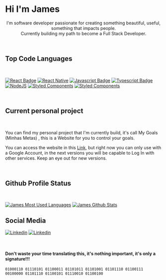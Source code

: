 # Hi I'm James

<p align='center'>
I'm software developer passionate for creating something beautiful, useful, something that impacts people.
</br>
Currently building my path to become a Full Stack Developer.
</p>
</br>

## Top Code Languages

</br>

[![React Badge](https://img.shields.io/badge/-React-61DBFB?style=for-the-badge&labelColor=black&logo=react&logoColor=61DBFB)](#)
[![React Native](https://img.shields.io/badge/React_Native-61DBFA?style=for-the-badge&labelColor=black&logo=react&logoColor=61DBFB)](#)
[![Javascript Badge](https://img.shields.io/badge/-Javascript-F0DB4F?style=for-the-badge&labelColor=black&logo=javascript&logoColor=F0DB4F)](#) [![Typescript Badge](https://img.shields.io/badge/-Typescript-007acc?style=for-the-badge&labelColor=black&logo=typescript&logoColor=007acc)](#) [![NodeJS](https://img.shields.io/badge/-Nodejs-3C873A?style=for-the-badge&labelColor=black&logo=node.js&logoColor=3C873A)](#)
[![Styled Components](https://img.shields.io/badge/styled--components-DB7093?style=for-the-badge&labelColor=black&logo=styled-components&logoColor=white)](#)
[![Styled Components](https://img.shields.io/badge/Chakra--UI-319795?style=for-the-badge&labelColor=black&logo=chakra-ui&logoColor=white)](#)

</br>

## Current personal project

</br>

You can find my personal project that I'm currently build, it's call My Goals (Minhas Metas) , this is a Website for you to control your goals.

You can access the website in this [Link](https://mygoals.vercel.app/), but right now you can only use with a Google Account, in the next versions you will be capable to Log In with other services. Keep an eye out for new versions.

</br>

## Github Profile Status

</br>

[![James Most Used Languages](https://github-readme-stats.vercel.app/api/top-langs/?username=jamesjlv&layout=compact&langs_count=7&theme=dracula)](https://github.com/jamesjlv)
[![James Github Stats](https://github-readme-stats.vercel.app/api?username=jamesjlv&hide=contribs,prs&theme=dracula)](https://github.com/jamesjlv)

## Social Media

[![Linkedin](https://img.shields.io/badge/LinkedIn-0077B5?style=for-the-badge&labelColor=black&&logo=linkedin&logoColor=white)](https://www.linkedin.com/in/james-leal-vieira-24436a115/)
[![Linkedin](https://img.shields.io/badge/Gmail-D14836?style=for-the-badge&labelColor=black&&logo=gmail&logoColor=white)](mailto:james.leal2@gmail.com)

</br>

#### Don't waste your time translating this, it's nothing important, it's only a signature!!!

`01000110 01110101 01100011 01101011 01101001 01101110 01100111 00100000 01101110 01100101 01110010 01100100`
